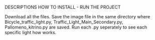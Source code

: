 DESCRIPTIONS HOW TO INSTALL - RUN THE PROJECT

Download all the files.
Save the image file in the same directory where Bicycle_traffic_light.py, Traffic_Light_Main_Secondary.py, Pallomeno_kitrino.py are saved.
Run each .py seperately to see each specific light how works.
